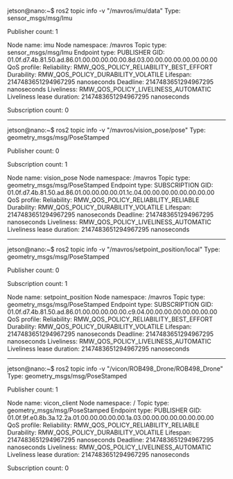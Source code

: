 jetson@nano:~$ ros2 topic info -v "/mavros/imu/data"
Type: sensor_msgs/msg/Imu

Publisher count: 1

Node name: imu
Node namespace: /mavros
Topic type: sensor_msgs/msg/Imu
Endpoint type: PUBLISHER
GID: 01.0f.d7.4b.81.50.ad.86.01.00.00.00.00.00.8d.03.00.00.00.00.00.00.00.00
QoS profile:
  Reliability: RMW_QOS_POLICY_RELIABILITY_BEST_EFFORT
  Durability: RMW_QOS_POLICY_DURABILITY_VOLATILE
  Lifespan: 2147483651294967295 nanoseconds
  Deadline: 2147483651294967295 nanoseconds
  Liveliness: RMW_QOS_POLICY_LIVELINESS_AUTOMATIC
  Liveliness lease duration: 2147483651294967295 nanoseconds

Subscription count: 0

--------------------------

jetson@nano:~$ ros2 topic info -v "/mavros/vision_pose/pose"
Type: geometry_msgs/msg/PoseStamped

Publisher count: 0

Subscription count: 1

Node name: vision_pose
Node namespace: /mavros
Topic type: geometry_msgs/msg/PoseStamped
Endpoint type: SUBSCRIPTION
GID: 01.0f.d7.4b.81.50.ad.86.01.00.00.00.00.01.1c.04.00.00.00.00.00.00.00.00
QoS profile:
  Reliability: RMW_QOS_POLICY_RELIABILITY_RELIABLE
  Durability: RMW_QOS_POLICY_DURABILITY_VOLATILE
  Lifespan: 2147483651294967295 nanoseconds
  Deadline: 2147483651294967295 nanoseconds
  Liveliness: RMW_QOS_POLICY_LIVELINESS_AUTOMATIC
  Liveliness lease duration: 2147483651294967295 nanoseconds

---------------------------
jetson@nano:~$ ros2 topic info -v "/mavros/setpoint_position/local"
Type: geometry_msgs/msg/PoseStamped

Publisher count: 0

Subscription count: 1

Node name: setpoint_position
Node namespace: /mavros
Topic type: geometry_msgs/msg/PoseStamped
Endpoint type: SUBSCRIPTION
GID: 01.0f.d7.4b.81.50.ad.86.01.00.00.00.00.00.c9.04.00.00.00.00.00.00.00.00
QoS profile:
  Reliability: RMW_QOS_POLICY_RELIABILITY_BEST_EFFORT
  Durability: RMW_QOS_POLICY_DURABILITY_VOLATILE
  Lifespan: 2147483651294967295 nanoseconds
  Deadline: 2147483651294967295 nanoseconds
  Liveliness: RMW_QOS_POLICY_LIVELINESS_AUTOMATIC
  Liveliness lease duration: 2147483651294967295 nanoseconds

----------------------------

jetson@nano:~$ ros2 topic info -v "/vicon/ROB498_Drone/ROB498_Drone"
Type: geometry_msgs/msg/PoseStamped

Publisher count: 1

Node name: vicon_client
Node namespace: /
Topic type: geometry_msgs/msg/PoseStamped
Endpoint type: PUBLISHER
GID: 01.0f.9f.e0.8b.3a.12.2a.01.00.00.00.00.00.1a.03.00.00.00.00.00.00.00.00
QoS profile:
  Reliability: RMW_QOS_POLICY_RELIABILITY_RELIABLE
  Durability: RMW_QOS_POLICY_DURABILITY_VOLATILE
  Lifespan: 2147483651294967295 nanoseconds
  Deadline: 2147483651294967295 nanoseconds
  Liveliness: RMW_QOS_POLICY_LIVELINESS_AUTOMATIC
  Liveliness lease duration: 2147483651294967295 nanoseconds

Subscription count: 0